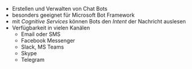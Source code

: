 
- Erstellen und Verwalten von Chat Bots
- besonders geeignet für Microsoft Bot Framework
- mit *Cognitive Services* können Bots den *Intent* der Nachricht auslesen
- Verfügbarkeit in vielen Kanälen
    - Email oder SMS
    - Facebook Messenger
    - Slack, MS Teams
    - Skype
    - Telegram
